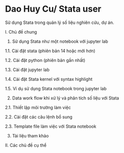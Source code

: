 # Dao Huy Cu/ Stata user

Sử dụng Stata trong quản lý số liệu nghiên cứu, dự án.

I. Chủ đề chung

1. Sử dụng Stata như một notebook với jupyter lab

  1.1. Cài đặt stata (phiên bản 14 hoặc mới hơn) 
  
  1.2. Cài đặt python (phiên bản gần nhất)
  
  1.3. Cài đặt jupyter lab
  
  1.4. Cài đặt Stata kernel với syntax highlight
  
  1.5. Ví dụ sử dụng Stata notebook trong jupyter lab
  
2. Data work flow khi xử lý và phân tích số liệu với Stata

  2.1. Thiết lập môi trường làm việc
  
  2.2. Cài đặt các câu lệnh bổ sung
  
  2.3. Template file làm việc với Stata notebook
  
3. Tài liệu tham khảo

II. Các chủ đề cụ thể
